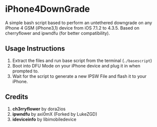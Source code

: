 # iPhone4DownGrade
A simple bash script based to perform an untethered downgrade on any iPhone 4 GSM (iPhone3,1) device from iOS 7.1.2 to 4.3.5. Based on cherryflower and ipwndfu (for better compatibility).

## Usage Instructions
 1. Extract the files and run base script from the terminal (`./basescript`)
 2. Boot into DFU Mode on your iPhone device and plug it in when prompted to.
 3. Wait for the script to generate a new IPSW File and flash it to your iPhone.
 
 ## Credits
1. **ch3rryflower** by dora2ios
2. **ipwndfu** by axi0mX (Forked by LukeZGD)
3. **ideviceinfo** by libimobiledevice
